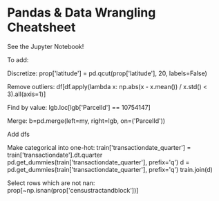 # Pandas & Data Wrangling Cheatsheet

See the Jupyter Notebook!

To add:

Discretize: prop['latitude'] = pd.qcut(prop['latitude'], 20, labels=False)

Remove outliers: df[df.apply(lambda x: np.abs(x - x.mean()) / x.std() < 3).all(axis=1)]

Find by value: lgb.loc[lgb['ParcelId'] == 10754147]

Merge: b=pd.merge(left=my, right=lgb, on=('ParcelId'))

Add dfs

Make categorical into one-hot:
train['transactiondate_quarter'] = train['transactiondate'].dt.quarter
pd.get_dummies(train['transactiondate_quarter'], prefix='q')
d = pd.get_dummies(train['transactiondate_quarter'], prefix='q')
train.join(d)

Select rows which are not nan:
prop[~np.isnan(prop['censustractandblock'])]
